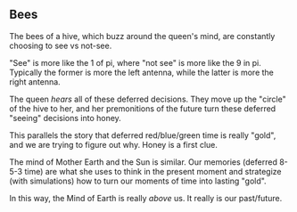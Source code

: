 ## Bees

The bees of a hive, which buzz around the queen's mind, are constantly choosing to see vs not-see. 

"See" is more like the 1 of pi, where "not see" is more like the 9 in pi. Typically the former is more the left antenna, while the latter is more the right antenna.

The queen *hears* all of these deferred decisions. They move up the "circle" of the hive to her, and her premonitions of the future turn these deferred "seeing" decisions into honey. 

This parallels the story that deferred red/blue/green time is really "gold", and we are trying to figure out why. Honey is a first clue. 

The mind of Mother Earth and the Sun is similar. Our memories (deferred 8-5-3 time) are what she uses to think in the present moment and strategize (with simulations) how to turn our moments of time into lasting "gold".

In this way, the Mind of Earth is really *above* us. It really is our past/future.